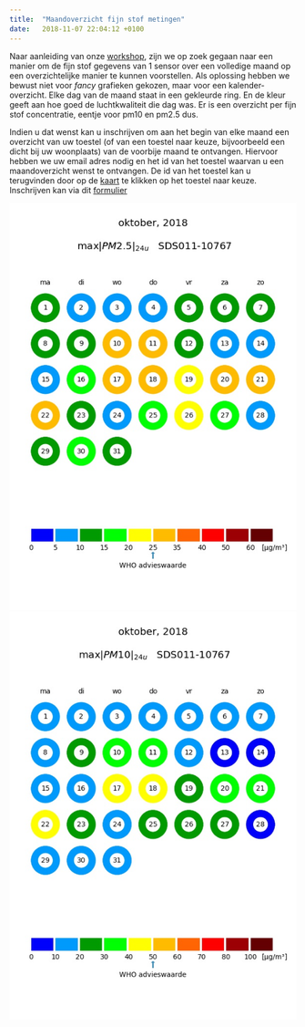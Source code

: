 ```yaml
---
title:  "Maandoverzicht fijn stof metingen"
date:   2018-11-07 22:04:12 +0100
---
```


Naar aanleiding van onze [workshop][workshop], zijn we op zoek gegaan naar
een manier om de fijn stof gegevens van 1 sensor over een volledige maand
op een overzichtelijke manier te kunnen voorstellen. Als oplossing hebben we
bewust niet voor *fancy* grafieken gekozen, maar voor een kalender-overzicht.
Elke dag van de maand staat in een gekleurde ring. En de kleur geeft aan hoe
goed de luchtkwaliteit die dag was. Er is een overzicht per fijn stof
concentratie, eentje voor pm10 en pm2.5 dus.

Indien u dat wenst kan u inschrijven om aan het begin van elke maand een
overzicht van uw toestel (of van een toestel naar keuze, bijvoorbeeld een dicht
bij uw woonplaats) van de voorbije maand te ontvangen. Hiervoor hebben we uw
email adres nodig en het id van het toestel waarvan u een maandoverzicht wenst
te ontvangen. De id van het toestel kan u terugvinden door op de [kaart][kaart]
te klikken op het toestel naar keuze. Inschrijven kan via dit
[formulier][formulier]

![overzicht-pm2.5](/assets/2018-10_SDS011-10767_pm2.5.jpg)
![overzicht-pm10](/assets/2018-10_SDS011-10767_pm10.jpg)

[workshop]: /2018/09/23/aankondiging_workshop.html
[formulier]: https://goo.gl/forms/TpPNXG2V1uHAIKgB3
[kaart]: /kaart
